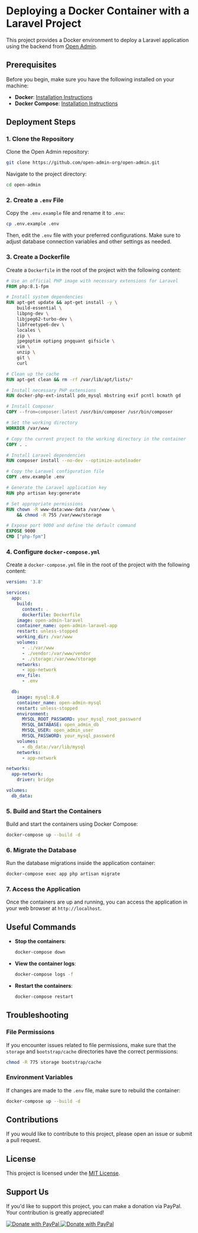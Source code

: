 # Deploying a Docker Container with a Laravel Project

This project provides a Docker environment to deploy a Laravel application using the backend from [Open Admin](https://github.com/open-admin-org/open-admin).

## Prerequisites

Before you begin, make sure you have the following installed on your machine:

- **Docker**: [Installation Instructions](https://docs.docker.com/get-docker/)
- **Docker Compose**: [Installation Instructions](https://docs.docker.com/compose/install/)

## Deployment Steps

### 1. Clone the Repository

Clone the Open Admin repository:

```bash
git clone https://github.com/open-admin-org/open-admin.git
```

Navigate to the project directory:

```bash
cd open-admin
```

### 2. Create a `.env` File

Copy the `.env.example` file and rename it to `.env`:

```bash
cp .env.example .env
```

Then, edit the `.env` file with your preferred configurations. Make sure to adjust database connection variables and other settings as needed.

### 3. Create a Dockerfile

Create a `Dockerfile` in the root of the project with the following content:

```Dockerfile
# Use an official PHP image with necessary extensions for Laravel
FROM php:8.1-fpm

# Install system dependencies
RUN apt-get update && apt-get install -y \
    build-essential \
    libpng-dev \
    libjpeg62-turbo-dev \
    libfreetype6-dev \
    locales \
    zip \
    jpegoptim optipng pngquant gifsicle \
    vim \
    unzip \
    git \
    curl

# Clean up the cache
RUN apt-get clean && rm -rf /var/lib/apt/lists/*

# Install necessary PHP extensions
RUN docker-php-ext-install pdo_mysql mbstring exif pcntl bcmath gd

# Install Composer
COPY --from=composer:latest /usr/bin/composer /usr/bin/composer

# Set the working directory
WORKDIR /var/www

# Copy the current project to the working directory in the container
COPY . .

# Install Laravel dependencies
RUN composer install --no-dev --optimize-autoloader

# Copy the Laravel configuration file
COPY .env.example .env

# Generate the Laravel application key
RUN php artisan key:generate

# Set appropriate permissions
RUN chown -R www-data:www-data /var/www \
    && chmod -R 755 /var/www/storage

# Expose port 9000 and define the default command
EXPOSE 9000
CMD ["php-fpm"]
```

### 4. Configure `docker-compose.yml`

Create a `docker-compose.yml` file in the root of the project with the following content:

```yaml
version: '3.8'

services:
  app:
    build:
      context: .
      dockerfile: Dockerfile
    image: open-admin-laravel
    container_name: open-admin-laravel-app
    restart: unless-stopped
    working_dir: /var/www
    volumes:
      - .:/var/www
      - ./vendor:/var/www/vendor
      - ./storage:/var/www/storage
    networks:
      - app-network
    env_file:
      - .env

  db:
    image: mysql:8.0
    container_name: open-admin-mysql
    restart: unless-stopped
    environment:
      MYSQL_ROOT_PASSWORD: your_mysql_root_password
      MYSQL_DATABASE: open_admin_db
      MYSQL_USER: open_admin_user
      MYSQL_PASSWORD: your_mysql_password
    volumes:
      - db_data:/var/lib/mysql
    networks:
      - app-network

networks:
  app-network:
    driver: bridge

volumes:
  db_data:
```

### 5. Build and Start the Containers

Build and start the containers using Docker Compose:

```bash
docker-compose up --build -d
```

### 6. Migrate the Database

Run the database migrations inside the application container:

```bash
docker-compose exec app php artisan migrate
```

### 7. Access the Application

Once the containers are up and running, you can access the application in your web browser at `http://localhost`.

## Useful Commands

- **Stop the containers**:

  ```bash
  docker-compose down
  ```
- **View the container logs**:

  ```bash
  docker-compose logs -f
  ```
- **Restart the containers**:

  ```bash
  docker-compose restart
  ```

## Troubleshooting

### File Permissions

If you encounter issues related to file permissions, make sure that the `storage` and `bootstrap/cache` directories have the correct permissions:

```bash
chmod -R 775 storage bootstrap/cache
```

### Environment Variables

If changes are made to the `.env` file, make sure to rebuild the container:

```bash
docker-compose up --build -d
```

## Contributions

If you would like to contribute to this project, please open an issue or submit a pull request.

## License

This project is licensed under the [MIT License](LICENSE).

## Support Us

If you'd like to support this project, you can make a donation via PayPal. Your contribution is greatly appreciated!

<a href="https://www.paypal.com/donate/?hosted_button_id=8QR4FCJ8LJWGA" target="_blank">
    <img src="https://www.paypalobjects.com/en_US/i/btn/btn_donate_LG.gif" alt="Donate with PayPal" />
</a>


<a href="https://www.paypal.com/donate?hosted_button_id=YOUR_UNIQUE_CODE_HERE" target="_blank">
    <img src="https://www.paypalobjects.com/en_US/i/btn/btn_donate_LG.gif" alt="Donate with PayPal" />
</a>
